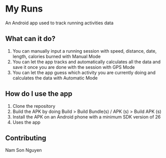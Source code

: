 # My Runs
An Android app used to track running activities data

## What can it do?
1) You can manually input a running session with speed, distance, date, length, calories burned with Manual Mode
2) You can let the app tracks and automatically calculates all the data and save it once you are done with the session with GPS Mode
3) You can let the app guess which activity you are currently doing and calculates the data with Automatic Mode

## How do I use the app
1) Clone the repository
2) Build the APK by doing Build > Build Bundle(s) / APK (s) > Build APK (s)
3) Install the APK on an Android phone with a minimum SDK version of 26
4) Uses the app

## Contributing
Nam Son Nguyen

